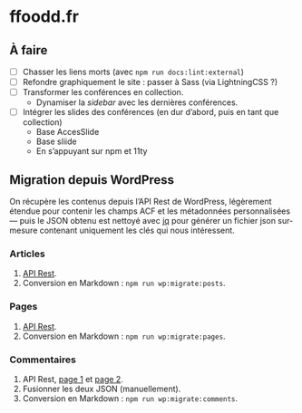 # ffoodd.fr

## À faire

- [ ] Chasser les liens morts (avec `npm run docs:lint:external`)
- [ ] Refondre graphiquement le site : passer à Sass (via LightningCSS ?)
- [ ] Transformer les conférences en collection.
  - Dynamiser la _sidebar_ avec les dernières conférences.
- [ ] Intégrer les slides des conférences (en dur d’abord, puis en tant que collection)
  - Base AccesSlide
  - Base sliide
  - En s’appuyant sur npm et 11ty


## Migration depuis WordPress

On récupère les contenus depuis l’API Rest de WordPress, légèrement étendue pour contenir les champs ACF et les métadonnées personnalisées — puis le JSON obtenu est nettoyé avec [jq](https://jqlang.github.io/jq/) pour générer un fichier json sur-mesure contenant uniquement les clés qui nous intéressent.

### Articles

1. [API Rest](https://www.ffoodd.fr/wp-json/wp/v2/posts?per_page=100&_fields=date,modified,format,slug,title,content,excerpt,metadata,acf).
2. Conversion en Markdown : `npm run wp:migrate:posts`.


### Pages

1. [API Rest](https://www.ffoodd.fr/wp-json/wp/v2/pages?_fields=slug,title,content,excerpt,metadata,acf).
2. Conversion en Markdown : `npm run wp:migrate:pages`.

### Commentaires

1. API Rest, [page 1](https://www.ffoodd.fr/wp-json/wp/v2/comments?per_page=100&_fields=author_name,author_url,date,content,link,author_avatar_urls) et [page 2](https://www.ffoodd.fr/wp-json/wp/v2/comments?per_page=100&page=2&_fields=author_name,author_url,date,content,link,author_avatar_urls).
2. Fusionner les deux JSON (manuellement).
3. Conversion en Markdown : `npm run wp:migrate:comments`.
